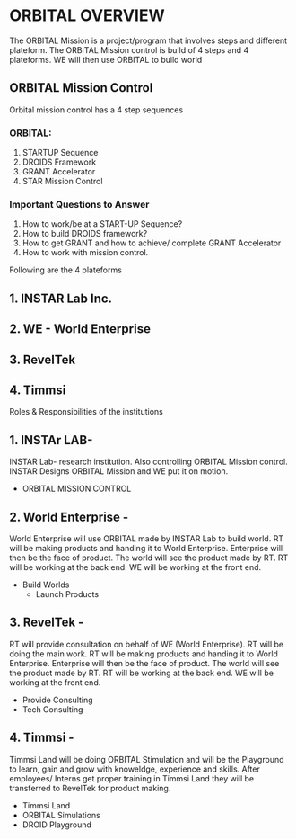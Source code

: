 # ORBITAL OVERVIEW 

The ORBITAL Mission is a project/program that involves steps and different plateform.
The ORBITAL Mission control is build of 4 steps and 4 plateforms. 
WE will then use ORBITAL to build world

## ORBITAL Mission Control
Orbital mission control has a 4 step sequences
 
### ORBITAL:
1. STARTUP Sequence
2. DROIDS Framework
3. GRANT Accelerator
4. STAR Mission Control

### Important Questions to Answer
1. How to work/be at a START-UP Sequence? 
2. How to build DROIDS framework?
3. How to get GRANT and how to achieve/ complete GRANT Accelerator
4. How to work with mission control. 


Following are the 4 plateforms

## 1. INSTAR Lab Inc.
## 2. WE - World Enterprise 
## 3. RevelTek
## 4. Timmsi 

Roles & Responsibilities of the institutions 

## 1. INSTAr LAB- 
INSTAR Lab- research institution. Also controlling ORBITAL Mission control. INSTAR Designs ORBITAL Mission and WE put it on motion. 
   * ORBITAL MISSION CONTROL
   
## 2. World Enterprise -
World Enterprise will use ORBITAL made by INSTAR Lab to build world. RT will be making products and handing it to World Enterprise. Enterprise will then be the face of product. The world will see the product made by RT. RT will be working at the back end. WE will be working at the front end.
   * Build Worlds
     * Launch Products

## 3. RevelTek -
RT will provide consultation on behalf of WE (World Enterprise). RT will be doing the main work. RT will be making products and handing it to World Enterprise. Enterprise will then be the face of product. The world will see the product made by RT. RT will be working at the back end. WE will be working at the front end. 
   * Provide Consulting
   * Tech Consulting

## 4. Timmsi -
Timmsi Land will be doing ORBITAL Stimulation and will be the Playground to learn, gain and grow with knoweldge, experience and skills. After employees/ Interns get proper training in Timmsi Land they will be transferred to RevelTek for product making. 
   * Timmsi Land
   * ORBITAL Simulations
   * DROID Playground
